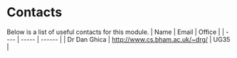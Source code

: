 Contacts
========
Below is a list of useful contacts for this module.
| Name | Email | Office |
| ---- | ----- | ------ |
| Dr Dan Ghica | http://www.cs.bham.ac.uk/~drg/ | UG35 |
